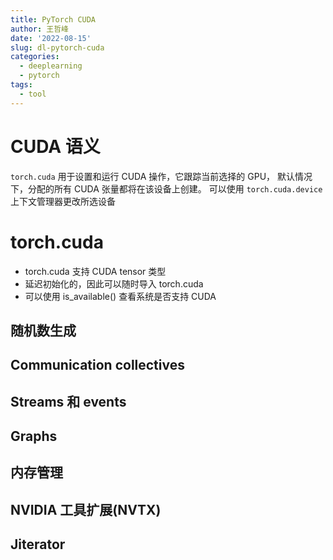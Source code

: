 ```yaml
---
title: PyTorch CUDA
author: 王哲峰
date: '2022-08-15'
slug: dl-pytorch-cuda
categories:
  - deeplearning
  - pytorch
tags:
  - tool
---
```


# CUDA 语义

`torch.cuda` 用于设置和运行 CUDA 操作，它跟踪当前选择的 GPU，
默认情况下，分配的所有 CUDA 张量都将在该设备上创建。
可以使用 `torch.cuda.device` 上下文管理器更改所选设备





# torch.cuda

* torch.cuda 支持 CUDA tensor 类型
* 延迟初始化的，因此可以随时导入 torch.cuda
* 可以使用 is_available() 查看系统是否支持 CUDA

## 随机数生成


## Communication collectives


## Streams 和 events


## Graphs


## 内存管理


## NVIDIA 工具扩展(NVTX)


## Jiterator

